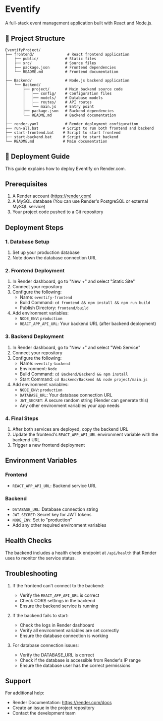 # Eventify

A full-stack event management application built with React and Node.js.

## 📁 Project Structure

```
EventifyProject/
├── frontend/               # React frontend application
│   ├── public/            # Static files
│   ├── src/               # Source files
│   ├── package.json       # Frontend dependencies
│   └── README.md          # Frontend documentation
│
├── Backend/               # Node.js backend application
│   └── Backend/
│       ├── project/       # Main backend source code
│       │   ├── config/    # Configuration files
│       │   ├── models/    # Database models
│       │   ├── routes/    # API routes
│       │   └── main.js    # Entry point
│       ├── package.json   # Backend dependencies
│       └── README.md      # Backend documentation
│
├── render.yaml            # Render deployment configuration
├── run-all.bat           # Script to run both frontend and backend
├── start-frontend.bat    # Script to start frontend
├── start-backend.bat     # Script to start backend
└── README.md             # Main documentation
```

## 🚀 Deployment Guide

This guide explains how to deploy Eventify on Render.com.

## Prerequisites

1. A Render account (https://render.com)
2. A MySQL database (You can use Render's PostgreSQL or external MySQL service)
3. Your project code pushed to a Git repository

## Deployment Steps

### 1. Database Setup

1. Set up your production database
2. Note down the database connection URL

### 2. Frontend Deployment

1. In Render dashboard, go to "New +" and select "Static Site"
2. Connect your repository
3. Configure the following:
   - Name: `eventify-frontend`
   - Build Command: `cd frontend && npm install && npm run build`
   - Publish Directory: `frontend/build`
4. Add environment variables:
   - `NODE_ENV`: `production`
   - `REACT_APP_API_URL`: Your backend URL (after backend deployment)

### 3. Backend Deployment

1. In Render dashboard, go to "New +" and select "Web Service"
2. Connect your repository
3. Configure the following:
   - Name: `eventify-backend`
   - Environment: `Node`
   - Build Command: `cd Backend/Backend && npm install`
   - Start Command: `cd Backend/Backend && node project/main.js`
4. Add environment variables:
   - `NODE_ENV`: `production`
   - `DATABASE_URL`: Your database connection URL
   - `JWT_SECRET`: A secure random string (Render can generate this)
   - Any other environment variables your app needs

### 4. Final Steps

1. After both services are deployed, copy the backend URL
2. Update the frontend's `REACT_APP_API_URL` environment variable with the backend URL
3. Trigger a new frontend deployment

## Environment Variables

### Frontend
- `REACT_APP_API_URL`: Backend service URL

### Backend
- `DATABASE_URL`: Database connection string
- `JWT_SECRET`: Secret key for JWT tokens
- `NODE_ENV`: Set to "production"
- Add any other required environment variables

## Health Checks

The backend includes a health check endpoint at `/api/health` that Render uses to monitor the service status.

## Troubleshooting

1. If the frontend can't connect to the backend:
   - Verify the `REACT_APP_API_URL` is correct
   - Check CORS settings in the backend
   - Ensure the backend service is running

2. If the backend fails to start:
   - Check the logs in Render dashboard
   - Verify all environment variables are set correctly
   - Ensure the database connection is working

3. For database connection issues:
   - Verify the DATABASE_URL is correct
   - Check if the database is accessible from Render's IP range
   - Ensure the database user has the correct permissions

## Support

For additional help:
- Render Documentation: https://render.com/docs
- Create an issue in the project repository
- Contact the development team 